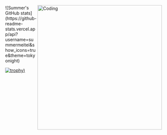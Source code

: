 <img align="right" alt="Coding" width="400" src="https://www.google.com/url?sa=i&url=https%3A%2F%2Flutmedia.vn%2Findex.php%2Fgif-Aesthetic-gif-Random-gif-88359.html&psig=AOvVaw26xPIzSyuqiwSRMYCWuaiz&ust=1705477259978000&source=images&cd=vfe&opi=89978449&ved=0CBIQjRxqFwoTCKC_z4a04YMDFQAAAAAdAAAAABAD">
![Summer's GitHub stats](https://github-readme-stats.vercel.app/api?username=summermeitei&show_icons=true&theme=tokyonight) 

[![trophy](https://github-profile-trophy.vercel.app/?username=summermeitei&theme=tokyonight&column=3&row=2))](https://github.com/ryo-ma/github-profile-trophy)
<!--
**Summermeitei/Summermeitei** is a ✨ _special_ ✨ repository because its `README.md` (this file) appears on your GitHub profile.

Here are some ideas to get you started:

- 🔭 I’m currently working on ...
- 🌱 I’m currently learning ...
- 👯 I’m looking to collaborate on ...
- 🤔 I’m looking for help with ...
- 💬 Ask me about ...
- 📫 How to reach me: ...
- 😄 Pronouns: ...
- ⚡ Fun fact: ...
-->
